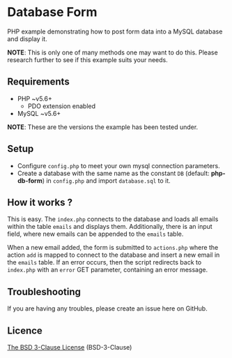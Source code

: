 # Database Form

PHP example demonstrating how to post form data into a MySQL database and display it.

**NOTE**: This is only one of many methods one may want to do this. Please research further to see if this example suits your needs.

## Requirements

* PHP ~v5.6+
  * PDO extension enabled
* MySQL ~v5.6+

**NOTE**: These are the versions the example has been tested under.

## Setup

* Configure `config.php` to meet your own mysql connection parameters.
* Create a database with the same name as the constant `DB` (default: **php-db-form**) in `config.php` and import `database.sql` to it.

## How it works ?

This is easy. The `index.php` connects to the database and loads all emails within the table `emails` and displays them.
Additionally, there is an input field, where new emails can be appended to the `emails` table.

When a new email added, the form is submitted to `actions.php` where the action `add` is mapped to connect to the database and insert a new email in the `emails` table.
If an error occurs, then the script redirects back to `index.php` with an `error` GET parameter, containing an error message.

## Troubleshooting

If you are having any troubles, please create an issue here on GitHub.

## Licence

[The BSD 3-Clause License](https://opensource.org/licenses/BSD-3-Clause) (BSD-3-Clause)
